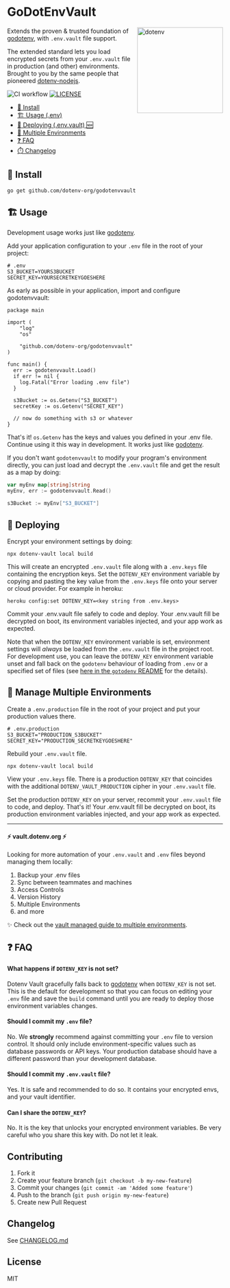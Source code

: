 # GoDotEnvVault

<img src="https://raw.githubusercontent.com/motdotla/dotenv/master/dotenv.svg" alt="dotenv" align="right" width="200" />

Extends the proven & trusted foundation of [godotenv](https://github.com/joho/godotenv), with `.env.vault` file support.

The extended standard lets you load encrypted secrets from your `.env.vault` file in production (and other) environments. Brought to you by the same people that pioneered [dotenv-nodejs](https://github.com/motdotla/dotenv).

![CI workflow](https://github.com/dotenv-org/godotenvvault/actions/workflows/ci.yml/badge.svg)
[![LICENSE](https://img.shields.io/github/license/dotenv-org/godotenvvault.svg)](LICENSE)

* [🌱 Install](#-install)
* [🏗️ Usage (.env)](#%EF%B8%8F-usage)
* [🚀 Deploying (.env.vault) 🆕](#-deploying)
* [🌴 Multiple Environments](#-manage-multiple-environments)
* [❓ FAQ](#-faq)
* [⏱️ Changelog](./CHANGELOG.md)


## 🌱 Install

```shell
go get github.com/dotenv-org/godotenvvault
```

## 🏗️ Usage

Development usage works just like [godotenv](https://github.com/joho/godotenv).

Add your application configuration to your `.env` file in the root of your project:

```shell
# .env
S3_BUCKET=YOURS3BUCKET
SECRET_KEY=YOURSECRETKEYGOESHERE
```

As early as possible in your application, import and configure godotenvvault:

```
package main

import (
    "log"
    "os"

    "github.com/dotenv-org/godotenvvault"
)

func main() {
  err := godotenvvault.Load()
  if err != nil {
    log.Fatal("Error loading .env file")
  }

  s3Bucket := os.Getenv("S3_BUCKET")
  secretKey := os.Getenv("SECRET_KEY")

  // now do something with s3 or whatever
}
```

That's it! `os.Getenv` has the keys and values you defined in your .env file. Continue using it this way in development. It works just like [godotenv](https://github.com/joho/godotenv).

If you don't want `godotenvvault` to modify your program's environment
directly, you can just load and decrypt the `.env.vault` file and get
the result as a map by doing:

```go
var myEnv map[string]string
myEnv, err := godotenvvault.Read()

s3Bucket := myEnv["S3_BUCKET"]
```

## 🚀 Deploying

Encrypt your environment settings by doing:

```shell
npx dotenv-vault local build
```

This will create an encrypted `.env.vault` file along with a
`.env.keys` file containing the encryption keys. Set the
`DOTENV_KEY` environment variable by copying and pasting
the key value from the `.env.keys` file onto your server
or cloud provider. For example in heroku:

```shell
heroku config:set DOTENV_KEY=<key string from .env.keys>
```

Commit your .env.vault file safely to code and deploy. Your .env.vault fill be decrypted on boot, its environment variables injected, and your app work as expected.

Note that when the `DOTENV_KEY` environment variable is set,
environment settings will *always* be loaded from the `.env.vault`
file in the project root. For development use, you can leave the
`DOTENV_KEY` environment variable unset and fall back on the
`godotenv` behaviour of loading from `.env` or a specified set of
files (see [here in the `gotodenv`
README](https://github.com/joho/godotenv#usage) for the details).

## 🌴 Manage Multiple Environments

Create a `.env.production` file in the root of your project and put your production values there.

```shell
# .env.production
S3_BUCKET="PRODUCTION_S3BUCKET"
SECRET_KEY="PRODUCTION_SECRETKEYGOESHERE"
```

Rebuild your `.env.vault` file.

```shell
npx dotenv-vault local build
```

View your `.env.keys` file. There is a production `DOTENV_KEY` that coincides with the additional `DOTENV_VAULT_PRODUCTION` cipher in your `.env.vault` file.

Set the production `DOTENV_KEY` on your server, recommit your `.env.vault` file to code, and deploy. That's it! Your .env.vault fill be decrypted on boot, its production environment variables injected, and your app work as expected.

---

#### ⚡️ vault.dotenv.org ⚡️

Looking for more automation of your `.env.vault` and `.env` files beyond managing them locally:

1. Backup your .env files
2. Sync between teammates and machines
3. Access Controls
4. Version History
5. Multiple Environments
6. and more

✨ Check out the [vault managed guide to multiple environments](https://www.dotenv.org/docs/languages/ruby#-manage-multiple-environments).

## ❓ FAQ

#### What happens if `DOTENV_KEY` is not set?

Dotenv Vault gracefully falls back to
[godotenv](https://github.com/joho/godotenv) when `DOTENV_KEY` is not
set. This is the default for development so that you can focus on
editing your `.env` file and save the `build` command until you are
ready to deploy those environment variables changes.

#### Should I commit my `.env` file?

No. We **strongly** recommend against committing your `.env` file to
version control. It should only include environment-specific values
such as database passwords or API keys. Your production database
should have a different password than your development database.

#### Should I commit my `.env.vault` file?

Yes. It is safe and recommended to do so. It contains your encrypted
envs, and your vault identifier.

#### Can I share the `DOTENV_KEY`?

No. It is the key that unlocks your encrypted environment variables.
Be very careful who you share this key with. Do not let it leak.

## Contributing

1. Fork it
2. Create your feature branch (`git checkout -b my-new-feature`)
3. Commit your changes (`git commit -am 'Added some feature'`)
4. Push to the branch (`git push origin my-new-feature`)
5. Create new Pull Request

## Changelog

See [CHANGELOG.md](CHANGELOG.md)

## License

MIT
